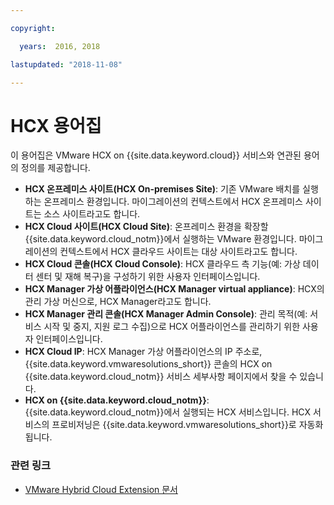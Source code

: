```yaml
---

copyright:

  years:  2016, 2018

lastupdated: "2018-11-08"

---
```


# HCX 용어집

이 용어집은 VMware HCX on {{site.data.keyword.cloud}} 서비스와 연관된 용어의 정의를 제공합니다.

* **HCX 온프레미스 사이트(HCX On-premises Site)**: 기존 VMware 배치를 실행하는 온프레미스 환경입니다. 마이그레이션의 컨텍스트에서 HCX 온프레미스 사이트는 소스 사이트라고도 합니다.
* **HCX Cloud 사이트(HCX Cloud Site)**: 온프레미스 환경을 확장할 {{site.data.keyword.cloud_notm}}에서 실행하는 VMware 환경입니다. 마이그레이션의 컨텍스트에서 HCX 클라우드 사이트는 대상 사이트라고도 합니다.
* **HCX Cloud 콘솔(HCX Cloud Console)**: HCX 클라우드 측 기능(예: 가상 데이터 센터 및 재해 복구)을 구성하기 위한 사용자 인터페이스입니다.
* **HCX Manager 가상 어플라이언스(HCX Manager virtual appliance)**: HCX의 관리 가상 머신으로, HCX Manager라고도 합니다.
* **HCX Manager 관리 콘솔(HCX Manager Admin Console)**: 관리 목적(예: 서비스 시작 및 중지, 지원 로그 수집)으로 HCX 어플라이언스를 관리하기 위한 사용자 인터페이스입니다.
* **HCX Cloud IP**: HCX Manager 가상 어플라이언스의 IP 주소로, {{site.data.keyword.vmwaresolutions_short}} 콘솔의 HCX on {{site.data.keyword.cloud_notm}} 서비스 세부사항 페이지에서 찾을 수 있습니다.
* **HCX on {{site.data.keyword.cloud_notm}}**: {{site.data.keyword.cloud_notm}}에서 실행되는 HCX 서비스입니다. HCX 서비스의 프로비저닝은 {{site.data.keyword.vmwaresolutions_short}}로 자동화됩니다.

### 관련 링크

* [VMware Hybrid Cloud Extension 문서](https://cloud.vmware.com/vmware-hcx/resources)
